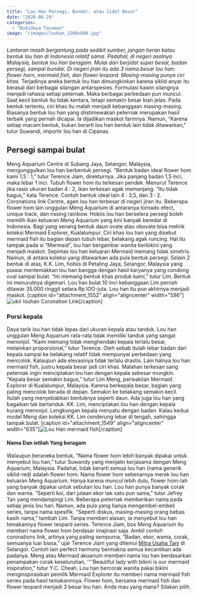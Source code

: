 ```yaml
---
title: "Lou Han Persegi, Bundar, atau Jidat Besar"
date: "2020-08-29"
categories: 
  - "Budidaya Tanaman"
image: "/images/louhan_1200x800.jpg"
---
```


_Lantaran masih bergantung pada sedikit sumber, jangan heran kalau bentuk lou han di Indonesia relatif sama. Padahal, di negeri asalnya Malaysia, bentuk lou han beragam. Mulai dari berjidat super besar, badan persegi, sampai bundar. Di negeri jiran itu ada 3 nama besar lou han: flower horn, mermaid fish, dan flower leopard. Masing-masing punya ciri khas._ Terjadinya aneka bentuk lou han dimungkinkan karena siklid anyar itu berasal dari berbagai silangan antarspesies. Formulasi kawin silangnya menjadi rahasia setiap peternak. Maka berbagai perbedaan pun muncul. Saat kecil bentuk itu tidak kentara, tetapi semakin besar kian jelas. Pada bentuk tertentu, ciri khas itu malah menjadi kebanggaan masing-masing. Biasanya bentuk lou han yang diistimewakan peternak merupakan hasil terbaik yang pernah dicapai. Ia dijadikan maskot farmnya. Namun, “Karena setiap macam bentuk, bukan berarti lou han bentuk lain tidak ditawarkan,” tutur Suwandi, importir lou han di Cipanas.

## Persegi sampai bulat

Meng Aquarium Centre di Subang Jaya, Selangor, Malaysia, mengunggulkan lou han berbentuk persegi. “Bentuk badan ideal flower hom kami 1,5 : 1,” tutur Terence Jiam, direkturnya. Jika panjang badan 1,5 inci, maka lebar 1 inci. Tubuh flower hom itu terkesan pendek. Menurut Terence jika rasio ukuran badan 4 : 2, ikan terkesan agak memanjang. “Itu tidak bagus,” kata Terence. Contoh bentuk ideal lain 4 : 3,5, dan 3 : 2. Coronations link Centre, agen lou han terbesar di negeri jiran itu. Beberapa flower hom lain unggulan Meng Aquarium di antaranya tornado efect, unique track, dan rissing rainbow. Hobiis lou han berselera persegi boleh memilih ikan keluaran Meng Aquarium yang kini banyak beredar di Indonesia. Bagi yang senang bentuk daun ovate atau obovate bisa melirik koleksi Mermaid Explorer, Kualalumpur. Ciri khas lou han yang disebut mermaid fish itu bagian depan tubuh lebar, belakang agak runcing. Hal itu tampak pada si “Mermaid”, lou han bergambar wanita berbikini yang menjadi maskot. Sepintas lou han keluaran Mermaid memang tidak simetris. Namun, di antara koleksi yang ditawarkan ada pula bentuk persegi. Selain 2 bentuk di atas, K.K. Lim, hobiis di Petaling Jaya, Selangor, Malaysia yang piawai mentemakkan lou han bangga dengan hasil karyanya yang condong oval sampai bulat. “Ini memang bentuk khas produk kami,” tutur Lim. Bentuk ini menurutnya digemari. Lou han bulat 10 inci kebanggaan Lim pernah ditawar 35.000 ringgit setara Rp lOO-juta. Lou han itu pun akhirnya menjadi maskot. \[caption id="attachment\_1552" align="aligncenter" width="596"\]![ukir louhan](/images/louhan.jpg) Coronation Link\[/caption\]

### Porsi kepala

Daya tarik lou han tidak lepas dari ukuran kepala atau tanduk. Lou han unggulan Meng Aquarium rata-rata tidak memiliki tanduk yang sangat menonjol. “Kami memang tidak menghendaki kepala terlalu besar, melainkan proporsional,” tutur Terence. Oleh sebab itulah lebar badan dari kepala sampai ke belakang relatif tidak mempunyai perbedaan yang mencolok. Kalaupun ada elevasinya tidak terlalu drastis. Lain halnya lou han mermaid fish, justru kepala besar jadi ciri khas. Malahan terkesan sang peternak ingin menciptakan lou han dengan kepala sebesar mungkin. “Kepala besar semakin bagus,” tutur Lim Meng, perwakilan Mermaid Explorer di Kualalumpur, Malaysia. Karena berkepala besar, bagian yang paling mencolok berada di depan. Semakin ke belakang semakin kecil. Itulah yang menyebabkan bentuknya seperti daun. Ada juga lou han yang bagaikan tak bertanduk. KK. Lim, menciptakan lou han dengan kepala kurang menonjol. Lengkungan kepala menyatu dengan badan. Kalau kedua model Meng dan koleksi KK. Lim cenderung lebar di tengah, sehingga tampak bulat. \[caption id="attachment\_1549" align="aligncenter" width="635"\]![Lou Han](/images/louhan_1200x800.jpg) mermaid fish\[/caption\]

#### Nama Dan istilah Yang beragam

Walaupun beraneka bentuk, “Nama flower hom lebih banyak dipakai untuk menyebut lou han,” tutur Suwandy yang menjalin kerjasama dengan Meng Aquarium, Malaysia. Padahal, tidak berarti semua lou han (nama generik siklid-red) adalah flower hom. Nama flower hom sebenarnya merek lou han keluaran Meng Aquarium. Hanya karena muncul lebih dulu, flower hom-lah yang banyak dipakai untuk sebutan lou han. Lou han punya banyak corak dan warna. “Seperti koi, dari jutaan ekor tak satu pun sama,” tutur Jefrey Tan yang mendampingi Lim. Beberapa peternak memberikan nama pada setiap jenis lou han. Namun, ada pula yang hanya mengembel-embeli series, tanpa nama spesifik. “Seperti diskus, masing-masing orang bebas kasih nama,” tambah Lim. Tanpa memberi alasan, ia menyebut lou han temakannya flower leopard series. Terence Jiam, bos Meng Aquarium itu memberi nama flower hom berdasar imajinasi saja. Ambil contoh coronations link, artinya yang paling sempurna. “Badan, ekor, wama, corak, semuanya luar biasa,” ujar Terence Jiam yang ditemui [](http://localhost/mitra)[Mitra Usaha Tani](http://localhost/mitra) di Selangor. Contoh lain perfect harmony bermakna semua kecantikan ada padanya. Meng atau Mermaid akuarium memberi nama lou han berdasarkan penampakan corak keseluruhan, ‘'‘'Beautiful lady with bikini is our mermaid inspiration," tutur Y.C. Cheah. Lou han bercorak wanita pakai bikini menginspirasikan pemilik Mermaid Explorer itu memberi nama mermaid fish series pada hasil temakannnya. Flower hom, bersama mermaid fish dan flower leopard menjadi 3 besar lou han. Anda mau yang mana? Silakan pilih.

